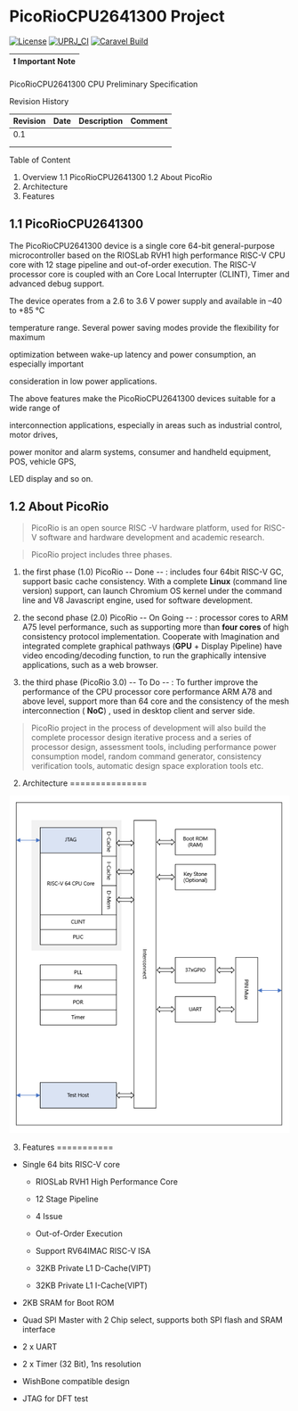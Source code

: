 # PicoRioCPU2641300 Project

[![License](https://img.shields.io/badge/License-Apache%202.0-blue.svg)](https://opensource.org/licenses/Apache-2.0) [![UPRJ_CI](https://github.com/efabless/caravel_project_example/actions/workflows/user_project_ci.yml/badge.svg)](https://github.com/efabless/caravel_project_example/actions/workflows/user_project_ci.yml) [![Caravel Build](https://github.com/efabless/caravel_project_example/actions/workflows/caravel_build.yml/badge.svg)](https://github.com/efabless/caravel_project_example/actions/workflows/caravel_build.yml)

| :exclamation: Important Note            |
|-----------------------------------------|

PicoRioCPU2641300 CPU Preliminary Specification

Revision History

| Revision | Date | Description | Comment |
|----------|------|-------------|---------|
| 0.1      |      |             |         |
|          |      |             |         |
|          |      |             |         |

Table of Content

1. Overview
    1.1  PicoRioCPU2641300
    1.2 About PicoRio
2. Architecture
3. Features

1.1 PicoRioCPU2641300
---------------------

The PicoRioCPU2641300 device is a single core 64-bit general-purpose
microcontroller based on the RIOSLab RVH1 high performance RISC-V CPU core with
12 stage pipeline and out-of-order execution. The RISC-V processor core is
coupled with an Core Local Interrupter (CLINT), Timer and advanced debug
support.

The device operates from a 2.6 to 3.6 V power supply and available in –40 to +85
°C

temperature range. Several power saving modes provide the flexibility for
maximum

optimization between wake-up latency and power consumption, an especially
important

consideration in low power applications.

The above features make the PicoRioCPU2641300 devices suitable for a wide range
of

interconnection applications, especially in areas such as industrial control,
motor drives,

power monitor and alarm systems, consumer and handheld equipment, POS, vehicle
GPS,

LED display and so on.

1.2 About PicoRio
-----------------

>   PicoRio is an open source RISC -V hardware platform, used for RISC-V
>   software and hardware development and academic research.

>   PicoRio project includes three phases.

1.  the first phase (1.0) PicoRio -- Done -- : includes four 64bit RISC-V GC,
    support basic cache consistency. With a complete **Linux** (command line
    version) support, can launch Chromium OS kernel under the command line and
    V8 Javascript engine, used for software development.

2.  the second phase (2.0) PicoRio -- On Going -- : processor cores to ARM A75
    level performance, such as supporting more than **four cores** of high
    consistency protocol implementation. Cooperate with Imagination and
    integrated complete graphical pathways (**GPU** + Display Pipeline) have
    video encoding/decoding function, to run the graphically intensive
    applications, such as a web browser.

3.  the third phase (PicoRio 3.0) -- To Do -- : To further improve the
    performance of the CPU processor core performance ARM A78 and above level,
    support more than 64 core and the consistency of the mesh interconnection (
    **NoC**) , used in desktop client and server side.

>   PicoRio project in the process of development will also build the complete
>   processor design iterative process and a series of processor design,
>   assessment tools, including performance power consumption model, random
>   command generator, consistency verification tools, automatic design space
>   exploration tools etc.

2. Architecture
===============

![](https://github.com/riosmpw/PicoRioCPU2641300/blob/main/docs/source/_static/picorio2641300.PNG?raw=true)

3. Features
===========

-   Single 64 bits RISC-V core

    -   RIOSLab RVH1 High Performance Core

    -   12 Stage Pipeline

    -   4 Issue

    -   Out-of-Order Execution

    -   Support RV64IMAC RISC-V ISA

    -   32KB Private L1 D-Cache(VIPT)

    -   32KB Private L1 I-Cache(VIPT)

-   2KB SRAM for Boot ROM

-   Quad SPI Master with 2 Chip select, supports both SPI flash and SRAM
    interface

-   2 x UART

-   2 x Timer (32 Bit), 1ns resolution

-   WishBone compatible design

-   JTAG for DFT test
